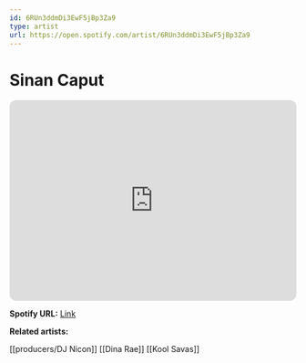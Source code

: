 ```yaml
---
id: 6RUn3ddmDi3EwF5jBp3Za9
type: artist
url: https://open.spotify.com/artist/6RUn3ddmDi3EwF5jBp3Za9
---
```

# Sinan Caput

<iframe style="border-radius:12px" src="https://open.spotify.com/embed/artist/6RUn3ddmDi3EwF5jBp3Za9" width="100%" height="352" frameBorder="0" allowfullscreen="" allow="autoplay; clipboard-write; encrypted-media; fullscreen; picture-in-picture" loading="lazy"></iframe>

**Spotify URL:** [Link](https://open.spotify.com/artist/6RUn3ddmDi3EwF5jBp3Za9)

**Related artists:**

[[producers/DJ Nicon]]
[[Dina Rae]]
[[Kool Savas]]

